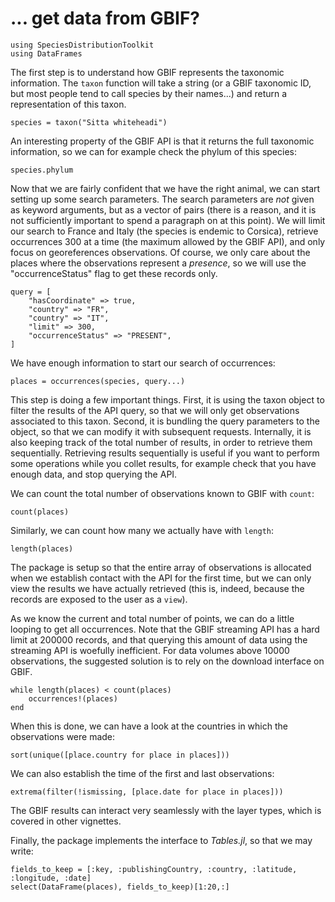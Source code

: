 # ... get data from GBIF?

```@example 1
using SpeciesDistributionToolkit
using DataFrames
```

The first step is to understand how GBIF represents the taxonomic information.
The `taxon` function will take a string (or a GBIF taxonomic ID, but most people
tend to call species by their names...) and return a representation of this
taxon.

```@example 1
species = taxon("Sitta whiteheadi")
```

An interesting property of the GBIF API is that it returns the full taxonomic
information, so we can for example check the phylum of this species:

```@example 1
species.phylum
```

Now that we are fairly confident that we have the right animal, we can start
setting up some search parameters. The search parameters are *not* given as
keyword arguments, but as a vector of pairs (there is a reason, and it is not
sufficiently important to spend a paragraph on at this point). We will limit our
search to France and Italy (the species is endemic to Corsica), retrieve
occurrences 300 at a time (the maximum allowed by the GBIF API), and only focus
on georeferences observations. Of course, we only care about the places where
the observations represent a *presence*, so we will use the "occurrenceStatus"
flag to get these records only.

```@example 1
query = [
    "hasCoordinate" => true,
    "country" => "FR",
    "country" => "IT",
    "limit" => 300,
    "occurrenceStatus" => "PRESENT",
]
```

We have enough information to start our search of occurrences:

```@example 1
places = occurrences(species, query...)
```

This step is doing a few important things. First, it is using the taxon object
to filter the results of the API query, so that we will only get observations
associated to this taxon. Second, it is bundling the query parameters to the
object, so that we can modify it with subsequent requests. Internally, it is
also keeping track of the total number of results, in order to retrieve them
sequentially. Retrieving results sequentially is useful if you want to perform
some operations while you collet results, for example check that you have enough
data, and stop querying the API.

We can count the total number of observations known to GBIF with `count`:

```@example 1
count(places)
```

Similarly, we can count how many we actually have with `length`:

```@example 1
length(places)
```

The package is setup so that the entire array of observations is allocated when
we establish contact with the API for the first time, but we can only view the
results we have actually retrieved (this is, indeed, because the records are
exposed to the user as a `view`).

As we know the current and total number of points, we can do a little looping to
get all occurrences. Note that the GBIF streaming API has a hard limit at 200000
records, and that querying this amount of data using the streaming API is
woefully inefficient. For data volumes above 10000 observations, the suggested
solution is to rely on the download interface on GBIF.

```@example 1
while length(places) < count(places)
    occurrences!(places)
end
```

When this is done, we can have a look at the countries in which the observations
were made:

```@example 1
sort(unique([place.country for place in places]))
```

We can also establish the time of the first and last observations:

```@example 1
extrema(filter(!ismissing, [place.date for place in places]))
```

The GBIF results can interact very seamlessly with the layer types, which is
covered in other vignettes.

Finally, the package implements the interface to *Tables.jl*, so that we may
write:

```@example 1
fields_to_keep = [:key, :publishingCountry, :country, :latitude, :longitude, :date]
select(DataFrame(places), fields_to_keep)[1:20,:]
```